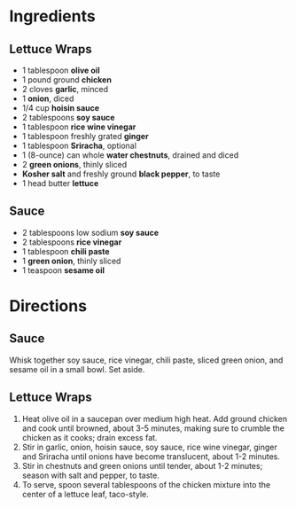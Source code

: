 # Ingredients

## Lettuce Wraps

* 1 tablespoon **olive oil**
* 1 pound ground **chicken**
* 2 cloves **garlic**, minced
* 1 **onion**, diced
* 1/4 cup **hoisin sauce**
* 2 tablespoons **soy sauce**
* 1 tablespoon **rice wine vinegar**
* 1 tablespoon freshly grated **ginger**
* 1 tablespoon **Sriracha**, optional
* 1 (8-ounce) can whole **water chestnuts**, drained and diced
* 2 **green onions**, thinly sliced
* **Kosher salt** and freshly ground **black pepper**, to taste
* 1 head butter **lettuce**

## Sauce

* 2 tablespoons low sodium **soy sauce**
* 2 tablespoons **rice vinegar**
* 1 tablespoon **chili paste**
* 1 **green onion**, thinly sliced
* 1 teaspoon **sesame oil**

# Directions

## Sauce

Whisk together soy sauce, rice vinegar, chili paste, sliced green onion, and sesame oil in a small bowl. Set aside.

## Lettuce Wraps

1. Heat olive oil in a saucepan over medium high heat. Add ground chicken and cook until browned, about 3-5 minutes, making sure to crumble the chicken as it cooks; drain excess fat.
2. Stir in garlic, onion, hoisin sauce, soy sauce, rice wine vinegar, ginger and Sriracha until onions have become translucent, about 1-2 minutes.
3. Stir in chestnuts and green onions until tender, about 1-2 minutes; season with salt and pepper, to taste.
4. To serve, spoon several tablespoons of the chicken mixture into the center of a lettuce leaf, taco-style.
